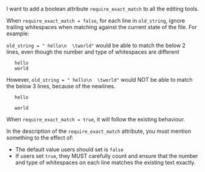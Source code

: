 I want to add a boolean attribute `require_exact_match` to all the editing tools.

When `require_exact_match = false`, for each line in `old_string`, ignore trailing whitespaces when matching against the current state of the file. For example:


`old_string = " hello\n  \tworld"` would be able to match the below 2 lines, even though the number and type of whitespaces are different
```
   hello
   world
```

However, `old_string = " hello\n  \tworld"` would NOT be able to match the below 3 lines, because of the newlines.

```
   hello

   world
```

When `require_exact_match = true`, it will follow the existing behaviour.


In the description of the `require_exact_match` attribute, you must mention something to the effect of:
- The default value users should set is `false`
- If users set `true`, they MUST carefully count and ensure that the number and type of whitespaces on each line matches the existing text exactly.
